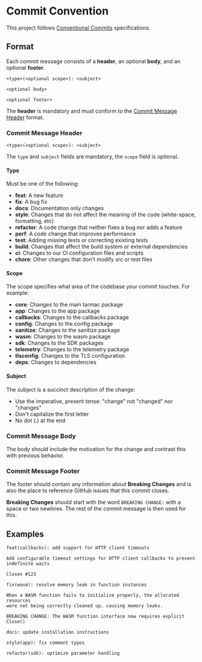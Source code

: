 # Commit Convention

This project follows [Conventional Commits](https://www.conventionalcommits.org/) specifications.

## Format

Each commit message consists of a **header**, an optional **body**, and an optional **footer**.

```
<type>(<optional scope>): <subject>

<optional body>

<optional footer>
```

The **header** is mandatory and must conform to the [Commit Message Header](#commit-message-header) format.

### Commit Message Header

```
<type>(<optional scope>): <subject>
```

The `type` and `subject` fields are mandatory, the `scope` field is optional.

#### Type

Must be one of the following:

* **feat**: A new feature
* **fix**: A bug fix
* **docs**: Documentation only changes
* **style**: Changes that do not affect the meaning of the code (white-space, formatting, etc)
* **refactor**: A code change that neither fixes a bug nor adds a feature
* **perf**: A code change that improves performance
* **test**: Adding missing tests or correcting existing tests
* **build**: Changes that affect the build system or external dependencies
* **ci**: Changes to our CI configuration files and scripts
* **chore**: Other changes that don't modify src or test files

#### Scope

The scope specifies what area of the codebase your commit touches. For example:

* **core**: Changes to the main tarmac package
* **app**: Changes to the app package
* **callbacks**: Changes to the callbacks package
* **config**: Changes to the config package
* **sanitize**: Changes to the sanitize package
* **wasm**: Changes to the wasm package
* **sdk**: Changes to the SDK packages
* **telemetry**: Changes to the telemetry package
* **tlsconfig**: Changes to the TLS configuration
* **deps**: Changes to dependencies

#### Subject

The subject is a succinct description of the change:

* Use the imperative, present tense: "change" not "changed" nor "changes"
* Don't capitalize the first letter
* No dot (.) at the end

### Commit Message Body

The body should include the motivation for the change and contrast this with previous behavior.

### Commit Message Footer

The footer should contain any information about **Breaking Changes** and is also the place to reference GitHub issues that this commit closes.

**Breaking Changes** should start with the word `BREAKING CHANGE:` with a space or two newlines. The rest of the commit message is then used for this.

## Examples

```
feat(callbacks): add support for HTTP client timeouts

Add configurable timeout settings for HTTP client callbacks to prevent indefinite waits

Closes #123
```

```
fix(wasm): resolve memory leak in function instances

When a WASM function fails to initialize properly, the allocated resources
were not being correctly cleaned up, causing memory leaks.

BREAKING CHANGE: The WASM function interface now requires explicit Close()
```

```
docs: update installation instructions
```

```
style(app): fix comment typos
```

```
refactor(sdk): optimize parameter handling
```
